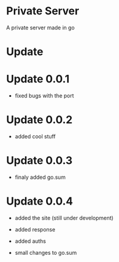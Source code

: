 # Private Server
A private server made in go

# Update 

# Update 0.0.1

- fixed bugs with the port

# Update 0.0.2

- added cool stuff

# Update 0.0.3

- finaly added go.sum

# Update 0.0.4

- added the site (still under development)

- added response

- added auths

- small changes to go.sum
